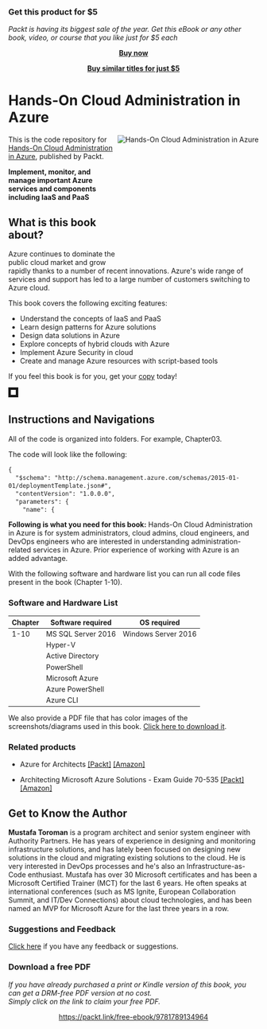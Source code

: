 
### Get this product for $5

<i>Packt is having its biggest sale of the year. Get this eBook or any other book, video, or course that you like just for $5 each</i>


<b><p align='center'>[Buy now](https://packt.link/9781789134964)</p></b>


<b><p align='center'>[Buy similar titles for just $5](https://subscription.packtpub.com/search)</p></b>


# Hands-On Cloud Administration in Azure

<a href="https://www.packtpub.com/virtualization-and-cloud/hands-cloud-administration-azure?utm_source=github&utm_medium=repository&utm_campaign=9781789134964 "><img src="https://www.packtpub.com/sites/default/files/cover_13.png" alt="Hands-On Cloud Administration in Azure" height="256px" align="right"></a>

This is the code repository for [Hands-On Cloud Administration in Azure](https://www.packtpub.com/virtualization-and-cloud/hands-cloud-administration-azure?utm_source=github&utm_medium=repository&utm_campaign=9781789134964 ), published by Packt.

**Implement, monitor, and manage important Azure services and components including IaaS and PaaS**

## What is this book about?
Azure continues to dominate the public cloud market and grow rapidly thanks to a number of recent innovations. Azure's wide range of services and support has led to a large number of customers switching to Azure cloud.

This book covers the following exciting features:
* Understand the concepts of IaaS and PaaS 
* Learn design patterns for Azure solutions 
* Design data solutions in Azure 
* Explore concepts of hybrid clouds with Azure 
* Implement Azure Security in cloud 
* Create and manage Azure resources with script-based tools 

If you feel this book is for you, get your [copy](https://www.amazon.com/dp/178913496X) today!

<a href="https://www.packtpub.com/?utm_source=github&utm_medium=banner&utm_campaign=GitHubBanner"><img src="https://raw.githubusercontent.com/PacktPublishing/GitHub/master/GitHub.png" 
alt="https://www.packtpub.com/" border="5" /></a>

## Instructions and Navigations
All of the code is organized into folders. For example, Chapter03.

The code will look like the following:
```
{
  "$schema": "http://schema.management.azure.com/schemas/2015-01-01/deploymentTemplate.json#",
  "contentVersion": "1.0.0.0",
  "parameters": {
    "name": {
```

**Following is what you need for this book:**
Hands-On Cloud Administration in Azure is for system administrators, cloud admins, cloud engineers, and DevOps engineers who are interested in understanding administration-related services in Azure. Prior experience of working with Azure is an added advantage.

With the following software and hardware list you can run all code files present in the book (Chapter 1-10).
### Software and Hardware List
| Chapter | Software required | OS required |
| -------- | ------------------------------------ | ----------------------------------- |
| 1-10 | MS SQL Server 2016 | Windows Server 2016 |
|  | Hyper-V |  |
|  | Active Directory |  |
|  | PowerShell |  |
|  | Microsoft Azure |  |
|  | Azure PowerShell | |
|  | Azure CLI |  |

We also provide a PDF file that has color images of the screenshots/diagrams used in this book. [Click here to download it](https://www.packtpub.com/sites/default/files/downloads/9781789134964_ColorImages.pdf).

### Related products
* Azure for Architects [[Packt]](https://www.packtpub.com/virtualization-and-cloud/azure-architects?utm_source=github&utm_medium=repository&utm_campaign=9781788397391 ) [[Amazon]](https://www.amazon.com/dp/1788397398)

* Architecting Microsoft Azure Solutions - Exam Guide 70-535 [[Packt]](https://www.packtpub.com/virtualization-and-cloud/architecting-microsoft-azure-solutions-exam-guide-70-535?utm_source=github&utm_medium=repository&utm_campaign=9781788991735 ) [[Amazon]](https://www.amazon.com/dp/1788991737)

## Get to Know the Author
**Mustafa Toroman**
is a program architect and senior system engineer with Authority Partners. He has years of experience in designing and monitoring infrastructure solutions, and has lately been focused on designing new solutions in the cloud and migrating existing solutions to the cloud. He is very interested in DevOps processes and he's also an Infrastructure-as-Code enthusiast. Mustafa has over 30 Microsoft certificates and has been a Microsoft Certified Trainer (MCT) for the last 6 years. He often speaks at international conferences (such as MS Ignite, European Collaboration Summit, and IT/Dev Connections) about cloud technologies, and has been named an MVP for Microsoft Azure for the last three years in a row.

### Suggestions and Feedback
[Click here](https://docs.google.com/forms/d/e/1FAIpQLSdy7dATC6QmEL81FIUuymZ0Wy9vH1jHkvpY57OiMeKGqib_Ow/viewform) if you have any feedback or suggestions.
### Download a free PDF

 <i>If you have already purchased a print or Kindle version of this book, you can get a DRM-free PDF version at no cost.<br>Simply click on the link to claim your free PDF.</i>
<p align="center"> <a href="https://packt.link/free-ebook/9781789134964">https://packt.link/free-ebook/9781789134964 </a> </p>
